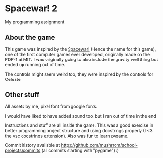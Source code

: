 # Spacewar! 2
My programming assignment

## About the game
This game was inspired by the [Spacewar!](https://en.wikipedia.org/wiki/Spacewar!) (Hence the name for this game), one of the first computer games ever developed, originally made on the PDP-1 at MIT. I was originally going to also include the gravity well thing but ended up running out of time.

The controls might seem weird too, they were inspired by the controls for Celeste

## Other stuff
All assets by me, pixel font from google fonts.

I would have liked to have added sound too, but I ran out of time in the end

Instructions and stuff are all inside the game. This was a good exercise in better programming project structure and using docstrings properly (I <3 the vsc docstrings extension). Also was fun to learn pygame.

Commit history available at https://github.com/mushrrom/school-projects/commits (all commits starting with "pygame") :)